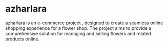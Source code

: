 # azharlara
 azharlara is an e-commerce project , designed to create a seamless online shopping experience for a flower shop. The project aims to provide a comprehensive solution for managing and selling flowers and related products online.
